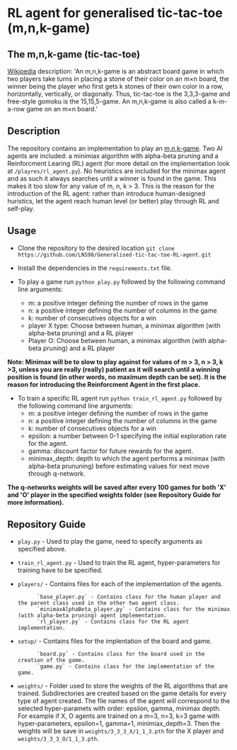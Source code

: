 # RL agent for generalised tic-tac-toe (m,n,k-game)

## The m,n,k-game (tic-tac-toe)

[Wikipedia](https://en.wikipedia.org/wiki/M,n,k-game) description: 
'An m,n,k-game is an abstract board game in which two players take turns in placing a stone of their color on an m×n board, the winner being the player who first gets k stones of their own color in a row, horizontally, vertically, or diagonally. Thus, tic-tac-toe is the 3,3,3-game and free-style gomoku is the 15,15,5-game. An m,n,k-game is also called a k-in-a-row game on an m×n board.'                 

## Description 

The repository contains an implementation to play an [m,n,k-game](https://en.wikipedia.org/wiki/M,n,k-game). Two AI agents are included: a minimiax algorithm with alpha-beta pruning and a Reinforcment Learing (RL) agent (for more detail on the implementation look at `/playres/rl_agent.py`). 
No heuristics are included for the minimax agent and as such it always searches until a winner is found in the game. This makes it too slow for any value of m, n, k > 3. This is the reason for the introduction of the RL agent: rather than introduce human-designed huristics, let the agent reach human level (or better) play through RL and self-play.


## Usage


- Clone the repository to the desired location `git clone https://github.com/LNS98/Generalised-tic-tac-toe-RL-agent.git`

- Install the dependencies in the `requirements.txt` file. 

- To play a game run `python play.py` followed by the following command line arguments:
    - m: a positive integer defining the number of rows in the game
    - n: a positive integer defining the number of columns in the game
    - k: number of consecutives objects for a win 
    - player X type: Choose between human, a minimax algorithm (with alpha-beta pruning) and a RL player 
    - Player O: Choose between human, a minimax algorithm (with alpha-beta pruning) and a RL player

<strong> Note: Minimax will be to slow to play against for values of m > 3, n > 3, k >3, unless you are really (really) patient as it will search until a winning position is found (in other words, no maximum depth can be set). It is the reason for introducing the Reinforcment Agent in the first place. </strong>


- To train a specific RL agent run `python train_rl_agent.py` followed by the following command line arguments:
    - m: a positive integer defining the number of rows in the game
    - n: a positive integer defining the number of columns in the game
    - k: number of consecutives objects for a win 
    - epsilon: a number between 0-1 specifying the initial exploration rate for the agent. 
    - gamma: discount factor for future rewards for the agent. 
    - minimax_depth: depth to which the agent performs a minimax (with alpha-beta prununing) before estimating values for next move through q-network.

<strong> The q-networks weights will be saved after every 100 games for both 'X' and 'O' player in the specified weights folder (see Repository Guide for more information). </strong>
 
## Repository Guide 

- `play.py` - Used to play the game, need to specify arguments as specified above. 

- `train_rl_agent.py` - Used to train the RL agent, hyper-parameters for training have to be specified.

- `players/` - Contains files for each of the implementation of the agents.
           
            `base_player.py` - Contains class for the human player and the parent class used in the other two agent class.
            `minimaxAlphaBeta_player.py` - Contains class for the minimax (with alpha-beta pruning) agent implementation.
            `rl_player.py` - Contains class for the RL agent implementation.
            
- `setup/` - Contains files for the implentation of the board and game.
           
            `board.py` - Contains class for the board used in the creation of the game.
            `game.py` - Contains class for the implementation of the game.  

- `weights/` - Folder used to store the weights of the RL algorithms that are trained. Subdirectories are created based on the game details for every type of agent created. The file names of the agent will correspond to the selected hyper-paramets with order: epsilon, gamma, minimax depth. For example if X, O agents are trained on a m=3, n=3, k=3 game with hyper-parameters, epsilon=1, gamma=1, minimiax_depth=3. Then the weights will be save in `weights/3_3_3_X/1_1_3.pth` for the X player and `weights/3_3_3_O/1_1_3.pth`.
